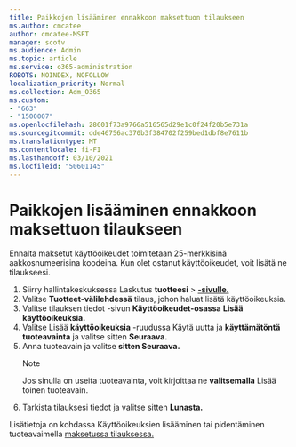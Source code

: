 ```yaml
---
title: Paikkojen lisääminen ennakkoon maksettuon tilaukseen
ms.author: cmcatee
author: cmcatee-MSFT
manager: scotv
ms.audience: Admin
ms.topic: article
ms.service: o365-administration
ROBOTS: NOINDEX, NOFOLLOW
localization_priority: Normal
ms.collection: Adm_O365
ms.custom:
- "663"
- "1500007"
ms.openlocfilehash: 28601f73a9766a516565d29e1c0f24f20b5e731a
ms.sourcegitcommit: dde46756ac370b3f384702f259bed1dbf8e7611b
ms.translationtype: MT
ms.contentlocale: fi-FI
ms.lasthandoff: 03/10/2021
ms.locfileid: "50601145"
---
```

# <a name="add-seats-to-a-prepaid-subscription"></a>Paikkojen lisääminen ennakkoon maksettuon tilaukseen

Ennalta maksetut käyttöoikeudet toimitetaan 25-merkkisinä aakkosnumeerisina koodeina. Kun olet ostanut käyttöoikeudet, voit lisätä ne tilaukseesi.

1. Siirry hallintakeskuksessa Laskutus **tuotteesi**  >  **[-sivulle.](https://go.microsoft.com/fwlink/p/?linkid=842054)**
2. Valitse **Tuotteet-välilehdessä** tilaus, johon haluat lisätä käyttöoikeuksia.
3. Valitse tilauksen tiedot -sivun **Käyttöoikeudet-osassa** **Lisää käyttöoikeuksia.**
4. Valitse Lisää **käyttöoikeuksia** -ruudussa Käytä uutta ja **käyttämätöntä tuoteavainta** ja valitse sitten **Seuraava.**
5. Anna tuoteavain ja valitse **sitten Seuraava.**
    > [!NOTE]
    > Jos sinulla on useita tuoteavainta, voit kirjoittaa ne **valitsemalla** Lisää toinen tuoteavain.
6. Tarkista tilauksesi tiedot ja valitse sitten **Lunasta.**

Lisätietoja on kohdassa Käyttöoikeuksien lisääminen tai pidentäminen tuoteavaimella [maksetussa tilauksessa.](https://docs.microsoft.com/microsoft-365/commerce/licenses/add-licenses-using-product-key)